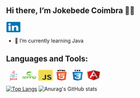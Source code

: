 ## Hi there, I’m Jokebede Coimbra :woman_technologist:

<!--
**Jokebede-Coimbra/jokebede-coimbra** is a ✨ _special_ ✨ repository because its `README.md` (this file) appears on your GitHub profile.

Here are some ideas to get you started:-->


<a href="https://www.linkedin.com/in/jokebede-coimbra/" target="_blank">
<img align="center" height="30" width="40" src="https://raw.githubusercontent.com/devicons/devicon/master/icons/linkedin/linkedin-original.svg" alt="jokebede-linkedin" style="max-width:100%">
</a>



<!--- 🔭 I’m currently working on-->
- 🌱 I’m currently learning  Java


## Languages and Tools:
<p float="left">
<img align="center" height="30" width="40" src="https://raw.githubusercontent.com/devicons/devicon/master/icons/java/java-original-wordmark.svg" alt="imagem-java" style="max-width:100%">
<img align="center" height="30" width="40" src="https://raw.githubusercontent.com/devicons/devicon/master/icons/spring/spring-original-wordmark.svg" alt="imagem-spring" style="max-width:100%">
<img align="center" height="30" width="40" src="https://raw.githubusercontent.com/devicons/devicon/master/icons/javascript/javascript-original.svg" alt="imagem-js" style="max-width:100%">
<img align="center" height="30" width="40" src="https://raw.githubusercontent.com/devicons/devicon/master/icons/html5/html5-original-wordmark.svg" alt="imagem-html" style="max-width:100%">
<img align="center" height="30" width="40" src="https://raw.githubusercontent.com/devicons/devicon/master/icons/css3/css3-original-wordmark.svg" alt="imagem-css" style="max-width:100%">
<img align="center" height="30" width="40" src="https://raw.githubusercontent.com/devicons/devicon/master/icons/angularjs/angularjs-original.svg" alt="imagem-angular" style="max-width:100%">
<!--<img align="center" height="30" width="40" src="https://raw.githubusercontent.com/devicons/devicon/master/icons/android/android-original-wordmark.svg" alt="imagem-android" style="max-width:100%">
<img align="center" height="30" width="40" src="https://raw.githubusercontent.com/devicons/devicon/master/icons/oracle/oracle-original.svg" alt="imagem-oracle" style="max-width:100%">-->
</p>  

[![Top Langs](https://github-readme-stats.vercel.app/api/top-langs/?username=jokebede-coimbra&layout=compact)](https://github.com/jokebede-coimbra/github-readme-stats)
![Anurag's GitHub stats](https://github-readme-stats.vercel.app/api?username=jokebede-coimbra&theme=nightowl&show_icons=true)





